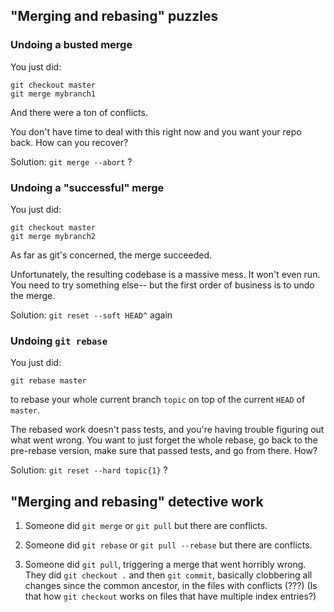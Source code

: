 ## "Merging and rebasing" puzzles

### Undoing a busted merge

You just did:

    git checkout master
    git merge mybranch1

And there were a ton of conflicts.

You don't have time to deal with this right now and you want your repo back.
How can you recover?

Solution: `git merge --abort` ?


### Undoing a "successful" merge

You just did:

    git checkout master
    git merge mybranch2

As far as git's concerned, the merge succeeded.

Unfortunately, the resulting codebase is a massive mess. It won't
even run.  You need to try something else-- but the first order of
business is to undo the merge.

Solution: `git reset --soft HEAD^` again


### Undoing `git rebase`

You just did:

    git rebase master

to rebase your whole current branch `topic` on top of the current
`HEAD` of `master`.

The rebased work doesn't pass tests, and you're having trouble
figuring out what went wrong.  You want to just forget the whole
rebase, go back to the pre-rebase version, make sure that passed
tests, and go from there. How?

Solution: `git reset --hard topic{1}` ?


## "Merging and rebasing" detective work

1.  Someone did `git merge` or `git pull` but there are conflicts.

2.  Someone did `git rebase` or `git pull --rebase` but there are conflicts.

3.  Someone did `git pull`, triggering a merge that went horribly wrong.
    They did `git checkout .` and then `git commit`,
    basically clobbering all changes since the common ancestor, in the files with conflicts (???)
    (Is that how `git checkout` works on files that have multiple index entries?)
